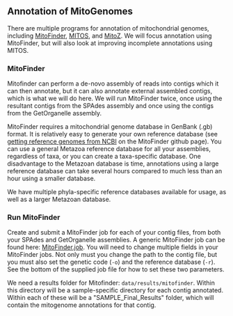 ## Annotation of MitoGenomes
There are multiple programs for annotation of mitochondrial genomes, including [MitoFinder](https://github.com/RemiAllio/MitoFinder), [MITOS](https://gitlab.com/Bernt/MITOS), and [MitoZ](https://github.com/linzhi2013/MitoZ). We will focus annotation using MitoFinder, but will also look at improving incomplete annotations using MITOS.

### MitoFinder
Mitofinder can perform a de-novo assembly of reads into contigs which it can then annotate, but it can also annotate external assembled contigs, which is what we will do here. We will run MitoFinder twice, once using the resultant contigs from the SPAdes assembly and once using the contigs from the GetOrganelle assembly. 

MitoFinder requires a mitochondrial genome database in GenBank (.gb) format.  It is relatively easy to generate your own reference database (see [getting reference genomes from NCBI](https://github.com/RemiAllio/MitoFinder?tab=readme-ov-file#how-to-get-reference-mitochondrial-genomes-from-ncbi) on the MitoFinder github page). You can use a general Metazoa reference database for all your assemblies, regardless of taxa, or you can create a taxa-specific database. One disadvantage to the Metazoan database is time, annotations using a large reference database can take several hours compared to much less than an hour using a smaller database.  

We have multiple phyla-specific reference databases available for usage, as well as a larger Metazoan database.

### Run MitoFinder

Create and submit a MitoFinder job for each of your contig files, from both your SPAdes and GetOrganelle assemblies. A generic MitoFinder job can be found here: [MitoFinder.job](https://github.com/SmithsonianWorkshops/Genome_Skimming_Workshop_LAB_2024/blob/main/job_files/mitofinder.job). You will need to change multiple fields in your MitoFinder jobs. Not only must you change the path to the contig file, but you must also set the genetic code (`-o`) and the reference database (`-r`). See the bottom of the supplied job file for how to set these two parameters.

We need a results folder for Mitofinder: `data/results/mitofinder`. Within this directory will be a sample-specific directory for each contig annotated. Within each of these will be a "SAMPLE_Final_Results" folder, which will contain the mitogenome annotations for that contig.

